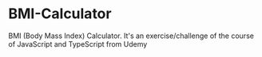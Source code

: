 # BMI-Calculator
BMI (Body Mass Index) Calculator. It's an exercise/challenge of the course of JavaScript and TypeScript from Udemy
